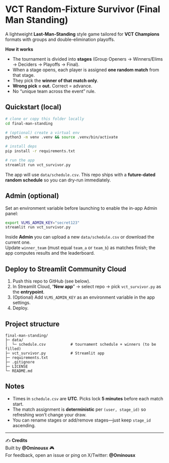 # VCT Random‑Fixture Survivor (Final Man Standing)

A lightweight **Last-Man-Standing** style game tailored for **VCT Champions** formats with groups and double-elimination playoffs.

**How it works**  
- The tournament is divided into **stages** (Group Openers → Winners/Elims → Deciders → Playoffs → Final).  
- When a stage opens, each player is assigned **one random match** from that stage.  
- They pick the **winner of that match only**.  
- **Wrong pick = out.** Correct = advance.  
- No “unique team across the event” rule.

## Quickstart (local)

```bash
# clone or copy this folder locally
cd final-man-standing

# (optional) create a virtual env
python3 -m venv .venv && source .venv/bin/activate

# install deps
pip install -r requirements.txt

# run the app
streamlit run vct_survivor.py
```

The app will use `data/schedule.csv`. This repo ships with a **future-dated random schedule** so you can dry-run immediately.

## Admin (optional)

Set an environment variable before launching to enable the in-app Admin panel:

```bash
export VLMS_ADMIN_KEY="secret123"
streamlit run vct_survivor.py
```

Inside **Admin** you can upload a new `data/schedule.csv` or download the current one.  
Update `winner_team` (must equal `team_a` or `team_b`) as matches finish; the app computes results and the leaderboard.

## Deploy to Streamlit Community Cloud

1. Push this repo to GitHub (see below).  
2. In Streamlit Cloud, “**New app**” → select repo → pick `vct_survivor.py` as the **entrypoint**.  
3. (Optional) Add `VLMS_ADMIN_KEY` as an environment variable in the app settings.  
4. Deploy.

## Project structure

```
final-man-standing/
├─ data/
│  └─ schedule.csv           # tournament schedule + winners (to be filled)
├─ vct_survivor.py           # Streamlit app
├─ requirements.txt
├─ .gitignore
├─ LICENSE
└─ README.md
```

## Notes
- Times in `schedule.csv` are **UTC**. Picks lock **5 minutes** before each match start.
- The match assignment is **deterministic** per `(user, stage_id)` so refreshing won’t change your draw.
- You can rename stages or add/remove stages—just keep `stage_id` ascending.

---

✍️ **Credits**  
Built by **@Ominousx** 🎮  
For feedback, open an issue or ping on X/Twitter: **@Ominousx**
